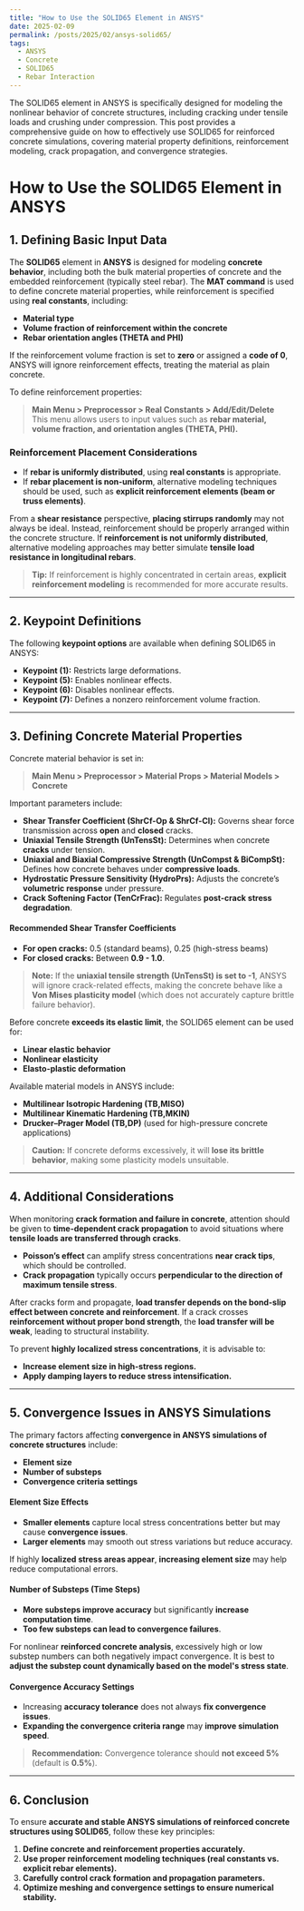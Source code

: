 ```yaml
---
title: "How to Use the SOLID65 Element in ANSYS"
date: 2025-02-09
permalink: /posts/2025/02/ansys-solid65/
tags:
  - ANSYS
  - Concrete
  - SOLID65
  - Rebar Interaction
---
```


The SOLID65 element in ANSYS is specifically designed for modeling the nonlinear behavior of concrete structures, including cracking under tensile loads and crushing under compression. This post provides a comprehensive guide on how to effectively use SOLID65 for reinforced concrete simulations, covering material property definitions, reinforcement modeling, crack propagation, and convergence strategies.


# **How to Use the SOLID65 Element in ANSYS**

## **1. Defining Basic Input Data**

The **SOLID65** element in **ANSYS** is designed for modeling **concrete behavior**, including both the bulk material properties of concrete and the embedded reinforcement (typically steel rebar). The **MAT command** is used to define concrete material properties, while reinforcement is specified using **real constants**, including:
- **Material type**
- **Volume fraction of reinforcement within the concrete**
- **Rebar orientation angles (THETA and PHI)**

If the reinforcement volume fraction is set to **zero** or assigned a **code of 0**, ANSYS will ignore reinforcement effects, treating the material as plain concrete.

To define reinforcement properties:
> **Main Menu > Preprocessor > Real Constants > Add/Edit/Delete**  
This menu allows users to input values such as **rebar material, volume fraction, and orientation angles (THETA, PHI).**

### **Reinforcement Placement Considerations**
- If **rebar is uniformly distributed**, using **real constants** is appropriate.
- If **rebar placement is non-uniform**, alternative modeling techniques should be used, such as **explicit reinforcement elements (beam or truss elements)**.

From a **shear resistance** perspective, **placing stirrups randomly** may not always be ideal. Instead, reinforcement should be properly arranged within the concrete structure. If **reinforcement is not uniformly distributed**, alternative modeling approaches may better simulate **tensile load resistance in longitudinal rebars**.

> **Tip:** If reinforcement is highly concentrated in certain areas, **explicit reinforcement modeling** is recommended for more accurate results.

---

## **2. Keypoint Definitions**
The following **keypoint options** are available when defining SOLID65 in ANSYS:
- **Keypoint (1):** Restricts large deformations.  
- **Keypoint (5):** Enables nonlinear effects.  
- **Keypoint (6):** Disables nonlinear effects.  
- **Keypoint (7):** Defines a nonzero reinforcement volume fraction.  

---

## **3. Defining Concrete Material Properties**
Concrete material behavior is set in:
> **Main Menu > Preprocessor > Material Props > Material Models > Concrete**

Important parameters include:

- **Shear Transfer Coefficient (ShrCf-Op & ShrCf-Cl):** Governs shear force transmission across **open** and **closed** cracks.
- **Uniaxial Tensile Strength (UnTensSt):** Determines when concrete **cracks** under tension.
- **Uniaxial and Biaxial Compressive Strength (UnCompst & BiCompSt):** Defines how concrete behaves under **compressive loads**.
- **Hydrostatic Pressure Sensitivity (HydroPrs):** Adjusts the concrete’s **volumetric response** under pressure.
- **Crack Softening Factor (TenCrFrac):** Regulates **post-crack stress degradation**.

#### **Recommended Shear Transfer Coefficients**
- **For open cracks:** 0.5 (standard beams), 0.25 (high-stress beams)
- **For closed cracks:** Between **0.9 - 1.0**.

> **Note:** If the **uniaxial tensile strength (UnTensSt) is set to -1**, ANSYS will ignore crack-related effects, making the concrete behave like a **Von Mises plasticity model** (which does not accurately capture brittle failure behavior).

Before concrete **exceeds its elastic limit**, the SOLID65 element can be used for:
- **Linear elastic behavior**
- **Nonlinear elasticity**
- **Elasto-plastic deformation**

Available material models in ANSYS include:
- **Multilinear Isotropic Hardening (TB,MISO)**
- **Multilinear Kinematic Hardening (TB,MKIN)**
- **Drucker–Prager Model (TB,DP)** (used for high-pressure concrete applications)

> **Caution:** If concrete deforms excessively, it will **lose its brittle behavior**, making some plasticity models unsuitable.

---

## **4. Additional Considerations**
When monitoring **crack formation and failure in concrete**, attention should be given to **time-dependent crack propagation** to avoid situations where **tensile loads are transferred through cracks**.

- **Poisson’s effect** can amplify stress concentrations **near crack tips**, which should be controlled.  
- **Crack propagation** typically occurs **perpendicular to the direction of maximum tensile stress**.

After cracks form and propagate, **load transfer depends on the bond-slip effect between concrete and reinforcement**. If a crack crosses **reinforcement without proper bond strength**, the **load transfer will be weak**, leading to structural instability.

To prevent **highly localized stress concentrations**, it is advisable to:
- **Increase element size in high-stress regions.**
- **Apply damping layers to reduce stress intensification.**

---

## **5. Convergence Issues in ANSYS Simulations**
The primary factors affecting **convergence in ANSYS simulations of concrete structures** include:
- **Element size**
- **Number of substeps**
- **Convergence criteria settings**

#### **Element Size Effects**
- **Smaller elements** capture local stress concentrations better but may cause **convergence issues**.
- **Larger elements** may smooth out stress variations but reduce accuracy.

If highly **localized stress areas appear**, **increasing element size** may help reduce computational errors.

#### **Number of Substeps (Time Steps)**
- **More substeps improve accuracy** but significantly **increase computation time**.
- **Too few substeps can lead to convergence failures**.

For nonlinear **reinforced concrete analysis**, excessively high or low substep numbers can both negatively impact convergence. It is best to **adjust the substep count dynamically based on the model's stress state**.

#### **Convergence Accuracy Settings**
- Increasing **accuracy tolerance** does not always **fix convergence issues**.
- **Expanding the convergence criteria range** may **improve simulation speed**.

> **Recommendation:** Convergence tolerance should **not exceed 5%** (default is **0.5%**).

---

## **6. Conclusion**
To ensure **accurate and stable ANSYS simulations of reinforced concrete structures using SOLID65**, follow these key principles:
1. **Define concrete and reinforcement properties accurately.**
2. **Use proper reinforcement modeling techniques (real constants vs. explicit rebar elements).**
3. **Carefully control crack formation and propagation parameters.**
4. **Optimize meshing and convergence settings to ensure numerical stability.**

